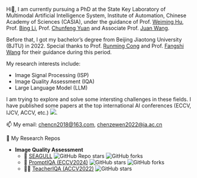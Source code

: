 
Hi👋, I am currently pursuing a PhD at the State Key Laboratory of Multimodal Artificial Intelligence System, Institute of Automation, Chinese Academy of Sciences (CASIA), under the guidance of Prof. [Weiming Hu](https://people.ucas.ac.cn/~huweiming), Prof. [Bing Li](https://people.ucas.edu.cn/~bingli), Prof. [Chunfeng Yuan](https://people.ucas.ac.cn/~yuanchunfeng) and Associate Prof. [Juan Wang](https://people.ucas.ac.cn/~wangjuan).

Before that, I got my bachelor’s degree from Beijing Jiaotong University (BJTU) in 2022. Special thanks to  Prof. [Runming Cong](https://rmcong.github.io/MVPLab.html) and Prof. [Fangshi Wang](https://faculty.bjtu.edu.cn/rjxy/773.html) for their guidance during this period.

My research interests include:

- Image Signal Processing (ISP)
- Image Quality Assessment (IQA)
- Large Language Model (LLM)

I am trying to explore and solve some intersting challenges in these fields. I have published some papers at the top international AI conferences (ECCV, IJCV, ACCV, etc.) <a href='https://scholar.google.com/citations?user=ozllxV4AAAAJ'><img src="https://img.shields.io/endpoint?url={{ url | url_encode }}&logo=Google%20Scholar&labelColor=f6f6f6&color=9cf&style=flat&label=citations"></a>.

📫 My email: chencn2018@163.com, chenzewen2022@ia.ac.cn

🏁 My Research Repos
- **Image Quality Assessment**
  - 🚀 [SEAGULL](https://github.com/chencn2020/Seagull)  ![GitHub Repo stars](https://img.shields.io/github/stars/chencn2020/Seagull?style=social)  ![GitHub forks](https://img.shields.io/github/forks/chencn2020/Seagull?style=social)
  - 🧭 [PromptIQA (ECCV2024)](https://github.com/chencn2020/PromptIQA) ![GitHub stars](https://img.shields.io/github/stars/chencn2020/PromptIQA?style=social) ![GitHub forks](https://img.shields.io/github/forks/chencn2020/PromptIQA?style=social)
  - 🧑‍🏫 [TeacherIQA (ACCV2022)](https://github.com/chencn2020/TeacherIQA) ![GitHub stars](https://img.shields.io/github/stars/chencn2020/TeacherIQA?style=social) 

